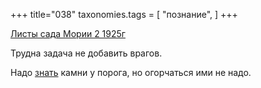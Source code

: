 +++
title="038"
taxonomies.tags = [
 "познание",
]
+++

[Листы сада Мории 2 1925г](/agni/1925)

Трудна задача не добавить врагов.   

Надо [знать](/tags/познание) камни у порога, но огорчаться ими не надо.   

